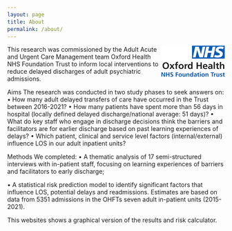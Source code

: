 ```yaml
---
layout: page
title: About
permalink: /about/
---
```


<img style="float: right;" src="https://raw.githubusercontent.com/ohft/lengthofstay/master/ohft%20logo%20smaller%20new.png">

This research was commissioned by the Adult Acute and Urgent Care Management team  Oxford Health NHS Foundation Trust to inform local interventions to reduce delayed discharges of adult psychiatric admissions.

Aims
The research was conducted in two study phases to seek answers on:
•	How many adult delayed transfers of care have occurred in the Trust between 2016-2021?
•	How many patients have spent more than 56 days in hospital (locally defined delayed discharge/national average: 51 days)?
•	What do key staff who engage in discharge decisions think the barriers and facilitators are for earlier discharge based on past learning experiences of delays?
•	Which patient, clinical and service level factors (internal/external) influence LOS in our adult inpatient units?

Methods
We completed:
•	A thematic analysis of 17 semi-structured interviews with in-patient staff, focusing on learning experiences of barriers and facilitators to early discharge;

•	A statistical risk prediction model to identify significant factors that influence LOS, potential delays and readmissions. Estimates are based on data from 5351 admissions in the OHFTs seven adult in-patient units (2015-2021).

This websites shows a graphical version of the results and risk calculator.

